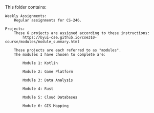 This folder contains:
    
    Weekly Assignments:
        Regular assignments for CS-246.
        
    Projects:
        These 6 projects are assigned according to these instructions:
            https://byui-cse.github.io/cse310-course/modules/module_summary.html
        
        These projects are each referred to as "modules".
        The modules I have chosen to complete are:
        
            Module 1: Kotlin
            
            Module 2: Game Platform
            
            Module 3: Data Analysis
            
            Module 4: Rust
            
            Module 5: Cloud Databases
            
            Module 6: GIS Mapping
            
            
            
